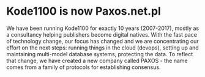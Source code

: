 # Kode1100 is now Paxos.net.pl
We have been running Kode1100 for exactly 10 years (2007-2017), mostly as a consultancy helping publishers become digital natives.
With the fast pace of technology change, our focus has changed and we are concentrating our effort on the next steps: running things in the cloud (devops), setting up and maintaining multi-model database systems, protecting the data.
To reflect that change, we have created a new company called PAXOS - the name comes from a family of protocols for establishing consensus.
